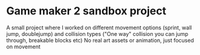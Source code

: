 # Game maker 2 sandbox project
A small project where I worked on different movement options (sprint, wall jump, doublejump) and collision types ("One way" collision you can jump through, breakable blocks etc) No real art assets or animation, just focused on movement
